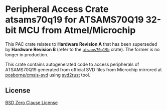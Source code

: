 # Peripheral Access Crate atsams70q19 for ATSAMS70Q19 32-bit MCU from Atmel/Microchip

This PAC crate relates to **Hardware Revision A** that has been superseded by **Hardware Revision B** (refer to the [`atsams70q19b`](https://https://crates.io/crates/atsams70q19b) crate). The former is no longer in production.

This crate contains autogenerated code to access peripherals of ATSAMS70Q19 generated from official SVD files from Microchip mirrored at [posborne/cmsis-svd](https://github.com/posborne/cmsis-svd) using [svd2rust](https://github.com/rust-embedded/svd2rust/) tool.

## License

[BSD Zero Clause License](https://choosealicense.com/licenses/0bsd/)
